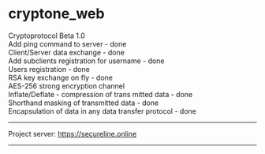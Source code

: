 # cryptone_web <br>
Cryptoprotocol Beta 1.0 <br>
Add ping command to server - done  <br>
Client/Server data exchange - done <br>
Add subclients registration for username - done <br>
Users registration - done <br>
RSA key exchange on fly - done <br>
AES-256 strong encryption channel <br>
Inflate/Deflate - compression of trans mitted data - done <br>
Shorthand masking of transmitted data - done <br>
Encapsulation of data in any data transfer protocol - done <br>
<hr>
Project server: <a href="https://secureline.online/">https://secureline.online</a><br>
<hr>
 
